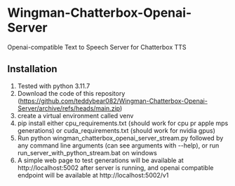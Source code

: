 # Wingman-Chatterbox-Openai-Server
Openai-compatible Text to Speech Server for Chatterbox TTS

## Installation
1. Tested with python 3.11.7
2. Download the code of this repository (https://github.com/teddybear082/Wingman-Chatterbox-Openai-Server/archive/refs/heads/main.zip)
3. create a virtual environment called venv
4. pip install either cpu_requirements.txt (should work for cpu pr apple mps generations) or cuda_requirements.txt (should work for nvidia gpus)
5. Run python wingman_chatterbox_openai_server_stream.py followed by any command line arguments (can see arguments with --help), or run run_server_with_python_stream.bat on windows
6. A simple web page to test generations will be available at http://localhost:5002 after server is running, and openai compatible endpoint will be available at http://localhost:5002/v1
